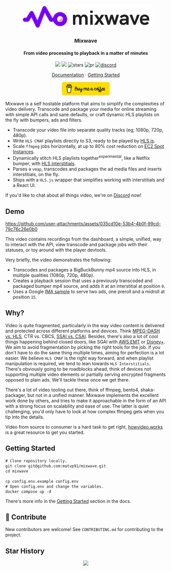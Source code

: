 <div align="center">
  <img src="./public/logo-full.png" width="420" />

  <h3>Mixwave</h3>
  <h4>From video processing to playback in a matter of minutes</h4>
  
  <p align="center">
    <img src="https://img.shields.io/github/license/matvp91/mixwave">
    <img src="https://img.shields.io/github/last-commit/matvp91/mixwave">
    <img src="https://img.shields.io/github/stars/matvp91/mixwave" alt="stars">
    <img src="https://img.shields.io/badge/PR's-welcome-0437F2" alt="pr">
    <a href="https://discord.gg/4hXgz9EsF4">
      <img src="https://img.shields.io/discord/1290252589522223166?v=1" alt="discord">
    </a>
  </p>

  <p align="center">
    <a href="https://matvp91.github.io/mixwave">Documentation</a> · 
    <a href="https://matvp91.github.io/mixwave/getting-started.html">Getting Started</a>
  </p>

  [<img src="./public/button-buy-me-a-coffee.png" width="150" alt="Buy me a coffee button"/>](https://www.buymeacoffee.com/matvp91)
</div>

Mixwave is a self hostable platform that aims to simplify the complexities of video delivery. Transcode and package your media for online streaming with simple API calls and sane defaults, or craft dynamic HLS playlists on the fly with bumpers, ads and filters.

- Transcode your video file into separate quality tracks (eg; 1080p, 720p, 480p).
- Write `HLS CMAF` playlists directly to S3, ready to be played by [HLS.js](https://github.com/video-dev/hls.js).
- Scale `ffmpeg` jobs horizontally, at up to 80% cost reduction on [EC2 Spot Instances](https://aws.amazon.com/ec2/spot/).
- Dynamically stitch HLS playlists together<sup>experimental</sup>, like a Netflix bumper, with [HLS interstitials](https://developer.apple.com/streaming/GettingStartedWithHLSInterstitials.pdf).
- Parses a `vmap`, transcodes and packages the ad media files and inserts interstitials, on the fly.
- Ships with a `HLS.js` wrapper that simplifies working with interstitials and a React UI.

If you'd like to chat about all things video, we're on [Discord](https://discord.gg/4hXgz9EsF4) now!

## Demo

https://github.com/user-attachments/assets/035cd10e-53b4-4b0f-99cd-79c76c26e0b0

This video contains recordings from the dashboard, a simple, unified, way to interact with the API, view transcode and package jobs with their statuses, or toy around with the player devtools.

Very briefly, the video demonstrates the following:

- Transcodes and packages a BigBuckBunny mp4 source into HLS, in multiple qualities (1080p, 720p, 480p).
- Creates a playback session that uses a previously transcoded and packaged bumper mp4 source, and adds it at an interstitial at position `0`.
- Uses a Google [IMA sample](https://developers.google.com/interactive-media-ads/docs/sdks/html5/client-side/tags) to serve two ads, one preroll and a midroll at position `15`.

## Why?

Video is quite fragmented, particularly in the way video content is delivered and protected across different platforms and devices. Think [MPEG-DASH vs. HLS](https://www.gumlet.com/learn/hls-vs-dash/), CTR vs. CBCS, [SSAI vs. CSAI](https://clearcode.cc/blog/client-side-server-side-ad-insertion/). Besides, there's also a lot of cool things happening behind closed doors, like SGAI with [AWS EMT](https://docs.aws.amazon.com/mediatailor/latest/ug/server-guided.html) or [Disney+](https://medium.com/disney-streaming/using-sgai-to-deliver-and-play-ads-with-flexibility-and-scale-b5c18aeb7bca). We aim to avoid fragmentation by picking the right tools for the job. If you don't have to do the same thing multiple times, aiming for perfection is a lot easier. We believe `HLS CMAF` is the right way forward, and when playlist manipulation is required, we tend to lean towards `HLS Interstitials`. There's obviously going to be roadblocks ahead, think of devices not supporting multiple video elements or partially serving encrypted fragments opposed to plain ads. We'll tackle these once we get there.

There's a lot of video tooling out there, think of ffmpeg, bento4, shaka-packager, but not in a unified manner. Mixwave implements the excellent work done by others, and tries to make it approachable in the form of an API with a strong focus on scalability and ease of use. The latter is quiet challenging, you'd only have to look at how complex ffmpeg gets when you tip into the details.

Video from source to consumer is a hard task to get right, [howvideo.works](https://howvideo.works/) is a great resource to get you started.

## Getting Started

```shell
# Clone repository locally.
git clone git@github.com:matvp91/mixwave.git
cd mixwave

cp config.env.example config.env
# Open config.env and change the variables.
docker compose up -d
```

There's more info in the [Getting Started](https://matvp91.github.io/mixwave/getting-started.html) section in the docs.

## 🤝 Contribute

New contributors are welcome! See `CONTRIBUTING.md` for contributing to the project.

## Star History

<div align="center">
  <img width="620" src="https://api.star-history.com/svg?repos=matvp91/mixwave&type=Date)](https://star-history.com/#matvp91/mixwave" />
</div>
